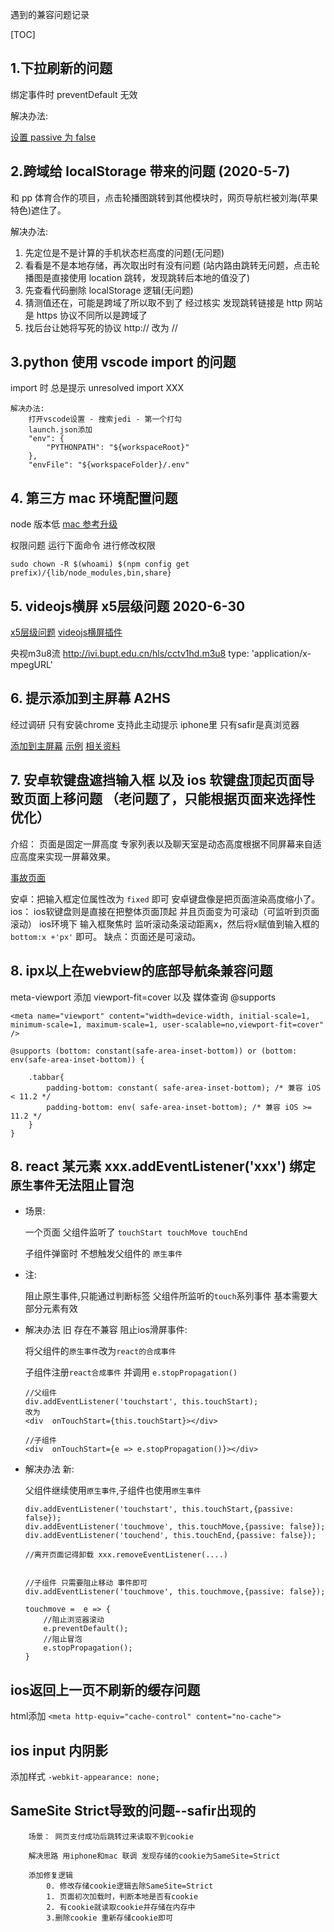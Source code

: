 遇到的兼容问题记录

[TOC]

## 1.下拉刷新的问题

绑定事件时 preventDefault 无效

解决办法:

[设置 passive 为 false](https://developer.mozilla.org/zh-CN/docs/Web/API/EventTarget/addEventListener)

## 2.跨域给 localStorage 带来的问题 (2020-5-7)

和 pp 体育合作的项目，点击轮播图跳转到其他模块时，网页导航栏被刘海(苹果特色)遮住了。

解决办法:

1.  先定位是不是计算的手机状态栏高度的问题(无问题)
2.  看看是不是本地存储，再次取出时有没有问题
    (站内路由跳转无问题，点击轮播图是直接使用 location 跳转，发现跳转后本地的值没了)
3.  先查看代码删除 localStorage 逻辑(无问题)
4.  猜测值还在，可能是跨域了所以取不到了
    经过核实 发现跳转链接是 http 网站是 https 协议不同所以是跨域了
5.  找后台让她将写死的协议 http:// 改为 //

## 3.python 使用 vscode import 的问题

import 时 总是提示 unresolved import XXX

```
解决办法:
    打开vscode设置 - 搜索jedi - 第一个打勾
    launch.json添加
    "env": {
        "PYTHONPATH": "${workspaceRoot}"
    },
    "envFile": "${workspaceFolder}/.env"
```

## 4. 第三方 mac 环境配置问题

node 版本低 [mac 参考升级](https://www.jianshu.com/p/71c82fc63522)

权限问题 运行下面命令 进行修改权限

`sudo chown -R $(whoami) $(npm config get prefix)/{lib/node_modules,bin,share}`

## 5. videojs横屏 x5层级问题 2020-6-30

[x5层级问题](https://x5.tencent.com/tbs/guide/video.html)
[videojs横屏插件](https://github.com/prateekrastogi/videojs-landscape-fullscreen)

央视m3u8流 http://ivi.bupt.edu.cn/hls/cctv1hd.m3u8
type: 'application/x-mpegURL'


## 6. 提示添加到主屏幕  A2HS

经过调研 只有安装chrome 支持此主动提示
iphone里 只有safir是真浏览器 

[添加到主屏幕](https://developer.mozilla.org/zh-CN/docs/Web/Progressive_web_apps/%E6%B7%BB%E5%8A%A0%E5%88%B0%E4%B8%BB%E5%B1%8F%E5%B9%95)
[示例](https://mdn.github.io/pwa-examples/a2hs/)
[相关资料](https://love2dev.com/pwa/add-to-homescreen-library/)




## 7.  安卓软键盘遮挡输入框 以及 ios 软键盘顶起页面导致页面上移问题 （老问题了，只能根据页面来选择性优化）


介绍： 
    页面是固定一屏高度 专家列表以及聊天室是动态高度根据不同屏幕来自适应高度来实现一屏幕效果。


[事故页面](wx.catjc.com/#/walkman)

安卓：把输入框定位属性改为 `fixed` 即可 安卓键盘像是把页面渲染高度缩小了。
ios： ios软键盘则是直接在把整体页面顶起 并且页面变为可滚动（可监听到页面滚动）
ios环境下 输入框聚焦时 监听滚动条滚动距离x，然后将x赋值到输入框的 `bottom:x +'px'` 即可。 缺点：页面还是可滚动。
 

 ## 8. ipx以上在webview的底部导航条兼容问题



meta-viewport 添加 viewport-fit=cover
以及 媒体查询 @supports
```
<meta name="viewport" content="width=device-width, initial-scale=1, minimum-scale=1, maximum-scale=1, user-scalable=no,viewport-fit=cover" />

@supports (bottom: constant(safe-area-inset-bottom)) or (bottom: env(safe-area-inset-bottom)) { 
    
    .tabbar{
        padding-bottom: constant( safe-area-inset-bottom); /* 兼容 iOS < 11.2 */
        padding-bottom: env( safe-area-inset-bottom); /* 兼容 iOS >= 11.2 */
    }
}

```

## 8. react 某元素 xxx.addEventListener('xxx')  绑定`原生事件`无法阻止冒泡

* 场景: 

    一个页面 父组件监听了 `touchStart touchMove touchEnd`  

   子组件弹窗时 不想触发父组件的 `原生事件` 


* 注: 

     阻止原生事件,只能通过判断标签
    父组件所监听的`touch`系列事件 基本需要大部分元素有效
    

* 解决办法 旧 存在不兼容 阻止ios滑屏事件:

    将父组件的`原生事件`改为`react的合成事件`

    子组件注册`react合成事件` 并调用 `e.stopPropagation()`

     ```
    //父组件
    div.addEventListener('touchstart', this.touchStart);
    改为
    <div  onTouchStart={this.touchStart}></div>

    //子组件
    <div  onTouchStart={e => e.stopPropagation()}></div>

    ```
* 解决办法 新: 

    父组件继续使用`原生事件`,子组件也使用`原生事件`
    
    ```
    div.addEventListener('touchstart', this.touchStart,{passive: false});
    div.addEventListener('touchmove', this.touchMove,{passive: false});
    div.addEventListener('touchend', this.touchEnd,{passive: false});

    //离开页面记得卸载 xxx.removeEventListener(....)


    //子组件 只需要阻止移动 事件即可
    div.addEventListener('touchmove', this.touchmove,{passive: false});

    touchmove =  e => {
        //阻止浏览器滚动
        e.preventDefault();
        //阻止冒泡
        e.stopPropagation();
    }

    ```

## ios返回上一页不刷新的缓存问题

html添加 `<meta http-equiv="cache-control" content="no-cache">`

## ios input 内阴影
添加样式
`-webkit-appearance: none;`


##  SameSite Strict导致的问题--safir出现的

```
    场景： 网页支付成功后跳转过来读取不到cookie

    解决思路 用iphone和mac 联调 发现存储的cookie为SameSite=Strict

    添加修复逻辑
        0. 修改存储cookie逻辑去除SameSite=Strict
        1. 页面初次加载时，判断本地是否有cookie
        2. 有cookie就读取cookie并存储在内存中
        3.删除cookie 重新存储cookie即可

```

